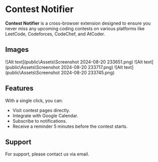 # Contest Notifier

**Contest Notifier** is a cross-browser extension designed to ensure you never miss any upcoming coding contests on various platforms like LeetCode, Codeforces, CodeChef, and AtCoder.

## Images

![Alt text](public\Assets\Screenshot 2024-08-20 233651.png)
![Alt text](public\Assets\Screenshot 2024-08-20 233717.png)
![Alt text](public\Assets\Screenshot 2024-08-20 233745.png)

## Features

With a single click, you can:

- Visit contest pages directly.
- Integrate with Google Calendar.
- Subscribe to notifications.
- Receive a reminder 5 minutes before the contest starts.

## Support

For support, please contact us via email.
